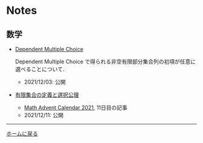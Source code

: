 # Notes

## 数学

- [Dependent Multiple Choice](math/dmc.pdf)

    Dependent Multiple Choice で得られる非空有限部分集合列の初項が任意に選べることについて．

    - 2021/12/03: 公開

- [有限集合の定義と選択公理](math/definitions_of_finite.pdf)

    - [Math Advent Calendar 2021](https://adventar.org/calendars/6146), 11日目の記事
    - 2021/12/11: 公開

---

[ホームに戻る](index.md)
